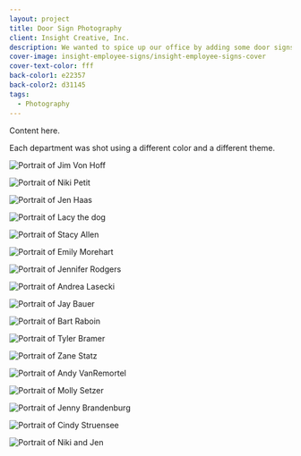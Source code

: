 ```yaml
---
layout: project
title: Door Sign Photography
client: Insight Creative, Inc.
description: We wanted to spice up our office by adding some door signs with all of our beautiful mugs on display.
cover-image: insight-employee-signs/insight-employee-signs-cover
cover-text-color: fff
back-color1: e22357
back-color2: d31145
tags:
  - Photography
---
```


Content here.

Each department was shot using a different color and a different theme.

<div class="images">

<img class="half first fit" data-aos="fade-up" data-featherlight="/img/projects/insight-employee-signs/insight-employee-signs-jim.jpg"
alt="Portrait of Jim Von Hoff" src="/img/projects/insight-employee-signs/insight-employee-signs-jim.jpg"
srcset="/img/projects/insight-employee-signs/insight-employee-signs-jim-2400.jpg 2400w,
/img/projects/insight-employee-signs/insight-employee-signs-jim-1800.jpg 1800w,
/img/projects/insight-employee-signs/insight-employee-signs-jim-1200.jpg 1200w,
/img/projects/insight-employee-signs/insight-employee-signs-jim-900.jpg 900w,
/img/projects/insight-employee-signs/insight-employee-signs-jim-600.jpg 600w,
/img/projects/insight-employee-signs/insight-employee-signs-jim-400.jpg 400w" />

<img class="half last fit" data-aos="fade-up" data-featherlight="/img/projects/insight-employee-signs/insight-employee-signs-niki.jpg"
alt="Portrait of Niki Petit" src="/img/projects/insight-employee-signs/insight-employee-signs-niki.jpg"
srcset="/img/projects/insight-employee-signs/insight-employee-signs-niki-2400.jpg 2400w,
/img/projects/insight-employee-signs/insight-employee-signs-niki-1800.jpg 1800w,
/img/projects/insight-employee-signs/insight-employee-signs-niki-1200.jpg 1200w,
/img/projects/insight-employee-signs/insight-employee-signs-niki-900.jpg 900w,
/img/projects/insight-employee-signs/insight-employee-signs-niki-600.jpg 600w,
/img/projects/insight-employee-signs/insight-employee-signs-niki-400.jpg 400w" />

<img class="half first fit" data-aos="fade-up" data-featherlight="/img/projects/insight-employee-signs/insight-employee-signs-jen.jpg"
alt="Portrait of Jen Haas" src="/img/projects/insight-employee-signs/insight-employee-signs-jen.jpg"
srcset="/img/projects/insight-employee-signs/insight-employee-signs-jen-2400.jpg 2400w,
/img/projects/insight-employee-signs/insight-employee-signs-jen-1800.jpg 1800w,
/img/projects/insight-employee-signs/insight-employee-signs-jen-1200.jpg 1200w,
/img/projects/insight-employee-signs/insight-employee-signs-jen-900.jpg 900w,
/img/projects/insight-employee-signs/insight-employee-signs-jen-600.jpg 600w,
/img/projects/insight-employee-signs/insight-employee-signs-jen-400.jpg 400w" />

<img class="half last fit" data-aos="fade-up" data-featherlight="/img/projects/insight-employee-signs/insight-employee-signs-lacy.jpg"
alt="Portrait of Lacy the dog" src="/img/projects/insight-employee-signs/insight-employee-signs-lacy.jpg"
srcset="/img/projects/insight-employee-signs/insight-employee-signs-lacy-2400.jpg 2400w,
/img/projects/insight-employee-signs/insight-employee-signs-lacy-1800.jpg 1800w,
/img/projects/insight-employee-signs/insight-employee-signs-lacy-1200.jpg 1200w,
/img/projects/insight-employee-signs/insight-employee-signs-lacy-900.jpg 900w,
/img/projects/insight-employee-signs/insight-employee-signs-lacy-600.jpg 600w,
/img/projects/insight-employee-signs/insight-employee-signs-lacy-400.jpg 400w" />

<img class="half first fit" data-aos="fade-up" data-featherlight="/img/projects/insight-employee-signs/insight-employee-signs-stacy.jpg"
alt="Portrait of Stacy Allen" src="/img/projects/insight-employee-signs/insight-employee-signs-stacy.jpg"
srcset="/img/projects/insight-employee-signs/insight-employee-signs-stacy-2400.jpg 2400w,
/img/projects/insight-employee-signs/insight-employee-signs-stacy-1800.jpg 1800w,
/img/projects/insight-employee-signs/insight-employee-signs-stacy-1200.jpg 1200w,
/img/projects/insight-employee-signs/insight-employee-signs-stacy-900.jpg 900w,
/img/projects/insight-employee-signs/insight-employee-signs-stacy-600.jpg 600w,
/img/projects/insight-employee-signs/insight-employee-signs-stacy-400.jpg 400w" />

<img class="half last fit" data-aos="fade-up" data-featherlight="/img/projects/insight-employee-signs/insight-employee-signs-emily.jpg"
alt="Portrait of Emily Morehart" src="/img/projects/insight-employee-signs/insight-employee-signs-emily.jpg"
srcset="/img/projects/insight-employee-signs/insight-employee-signs-emily-2400.jpg 2400w,
/img/projects/insight-employee-signs/insight-employee-signs-emily-1800.jpg 1800w,
/img/projects/insight-employee-signs/insight-employee-signs-emily-1200.jpg 1200w,
/img/projects/insight-employee-signs/insight-employee-signs-emily-900.jpg 900w,
/img/projects/insight-employee-signs/insight-employee-signs-emily-600.jpg 600w,
/img/projects/insight-employee-signs/insight-employee-signs-emily-400.jpg 400w" />

<img class="half first fit" data-aos="fade-up" data-featherlight="/img/projects/insight-employee-signs/insight-employee-signs-jennifer.jpg"
alt="Portrait of Jennifer Rodgers" src="/img/projects/insight-employee-signs/insight-employee-signs-jennifer.jpg"
srcset="/img/projects/insight-employee-signs/insight-employee-signs-jennifer-2400.jpg 2400w,
/img/projects/insight-employee-signs/insight-employee-signs-jennifer-1800.jpg 1800w,
/img/projects/insight-employee-signs/insight-employee-signs-jennifer-1200.jpg 1200w,
/img/projects/insight-employee-signs/insight-employee-signs-jennifer-900.jpg 900w,
/img/projects/insight-employee-signs/insight-employee-signs-jennifer-600.jpg 600w,
/img/projects/insight-employee-signs/insight-employee-signs-jennifer-400.jpg 400w" />

<img class="half last fit" data-aos="fade-up" data-featherlight="/img/projects/insight-employee-signs/insight-employee-signs-andrea.jpg"
alt="Portrait of Andrea Lasecki" src="/img/projects/insight-employee-signs/insight-employee-signs-andrea.jpg"
srcset="/img/projects/insight-employee-signs/insight-employee-signs-andrea-2400.jpg 2400w,
/img/projects/insight-employee-signs/insight-employee-signs-andrea-1800.jpg 1800w,
/img/projects/insight-employee-signs/insight-employee-signs-andrea-1200.jpg 1200w,
/img/projects/insight-employee-signs/insight-employee-signs-andrea-900.jpg 900w,
/img/projects/insight-employee-signs/insight-employee-signs-andrea-600.jpg 600w,
/img/projects/insight-employee-signs/insight-employee-signs-andrea-400.jpg 400w" />

<img class="half first fit" data-aos="fade-up" data-featherlight="/img/projects/insight-employee-signs/insight-employee-signs-jay.jpg"
alt="Portrait of Jay Bauer" src="/img/projects/insight-employee-signs/insight-employee-signs-jay.jpg"
srcset="/img/projects/insight-employee-signs/insight-employee-signs-jay-2400.jpg 2400w,
/img/projects/insight-employee-signs/insight-employee-signs-jay-1800.jpg 1800w,
/img/projects/insight-employee-signs/insight-employee-signs-jay-1200.jpg 1200w,
/img/projects/insight-employee-signs/insight-employee-signs-jay-900.jpg 900w,
/img/projects/insight-employee-signs/insight-employee-signs-jay-600.jpg 600w,
/img/projects/insight-employee-signs/insight-employee-signs-jay-400.jpg 400w" />

<img class="half last fit" data-aos="fade-up" data-featherlight="/img/projects/insight-employee-signs/insight-employee-signs-bart.jpg"
alt="Portrait of Bart Raboin" src="/img/projects/insight-employee-signs/insight-employee-signs-bart.jpg"
srcset="/img/projects/insight-employee-signs/insight-employee-signs-bart-2400.jpg 2400w,
/img/projects/insight-employee-signs/insight-employee-signs-bart-1800.jpg 1800w,
/img/projects/insight-employee-signs/insight-employee-signs-bart-1200.jpg 1200w,
/img/projects/insight-employee-signs/insight-employee-signs-bart-900.jpg 900w,
/img/projects/insight-employee-signs/insight-employee-signs-bart-600.jpg 600w,
/img/projects/insight-employee-signs/insight-employee-signs-bart-400.jpg 400w" />

<img class="half first fit" data-aos="fade-up" data-featherlight="/img/projects/insight-employee-signs/insight-employee-signs-tyler.jpg"
alt="Portrait of Tyler Bramer" src="/img/projects/insight-employee-signs/insight-employee-signs-tyler.jpg"
srcset="/img/projects/insight-employee-signs/insight-employee-signs-tyler-2400.jpg 2400w,
/img/projects/insight-employee-signs/insight-employee-signs-tyler-1800.jpg 1800w,
/img/projects/insight-employee-signs/insight-employee-signs-tyler-1200.jpg 1200w,
/img/projects/insight-employee-signs/insight-employee-signs-tyler-900.jpg 900w,
/img/projects/insight-employee-signs/insight-employee-signs-tyler-600.jpg 600w,
/img/projects/insight-employee-signs/insight-employee-signs-tyler-400.jpg 400w" />

<img class="half last fit" data-aos="fade-up" data-featherlight="/img/projects/insight-employee-signs/insight-employee-signs-zane.jpg"
alt="Portrait of Zane Statz" src="/img/projects/insight-employee-signs/insight-employee-signs-zane.jpg"
srcset="/img/projects/insight-employee-signs/insight-employee-signs-zane-2400.jpg 2400w,
/img/projects/insight-employee-signs/insight-employee-signs-zane-1800.jpg 1800w,
/img/projects/insight-employee-signs/insight-employee-signs-zane-1200.jpg 1200w,
/img/projects/insight-employee-signs/insight-employee-signs-zane-900.jpg 900w,
/img/projects/insight-employee-signs/insight-employee-signs-zane-600.jpg 600w,
/img/projects/insight-employee-signs/insight-employee-signs-zane-400.jpg 400w" />

<img class="half first fit" data-aos="fade-up" data-featherlight="/img/projects/insight-employee-signs/insight-employee-signs-andy.jpg"
alt="Portrait of Andy VanRemortel" src="/img/projects/insight-employee-signs/insight-employee-signs-andy.jpg"
srcset="/img/projects/insight-employee-signs/insight-employee-signs-andy-2400.jpg 2400w,
/img/projects/insight-employee-signs/insight-employee-signs-andy-1800.jpg 1800w,
/img/projects/insight-employee-signs/insight-employee-signs-andy-1200.jpg 1200w,
/img/projects/insight-employee-signs/insight-employee-signs-andy-900.jpg 900w,
/img/projects/insight-employee-signs/insight-employee-signs-andy-600.jpg 600w,
/img/projects/insight-employee-signs/insight-employee-signs-andy-400.jpg 400w" />

<img class="half last fit" data-aos="fade-up" data-featherlight="/img/projects/insight-employee-signs/insight-employee-signs-molly.jpg"
alt="Portrait of Molly Setzer" src="/img/projects/insight-employee-signs/insight-employee-signs-molly.jpg"
srcset="/img/projects/insight-employee-signs/insight-employee-signs-molly-2400.jpg 2400w,
/img/projects/insight-employee-signs/insight-employee-signs-molly-1800.jpg 1800w,
/img/projects/insight-employee-signs/insight-employee-signs-molly-1200.jpg 1200w,
/img/projects/insight-employee-signs/insight-employee-signs-molly-900.jpg 900w,
/img/projects/insight-employee-signs/insight-employee-signs-molly-600.jpg 600w,
/img/projects/insight-employee-signs/insight-employee-signs-molly-400.jpg 400w" />

<img class="half first fit" data-aos="fade-up" data-featherlight="/img/projects/insight-employee-signs/insight-employee-signs-jenny.jpg"
alt="Portrait of Jenny Brandenburg" src="/img/projects/insight-employee-signs/insight-employee-signs-jenny.jpg"
srcset="/img/projects/insight-employee-signs/insight-employee-signs-jenny-2400.jpg 2400w,
/img/projects/insight-employee-signs/insight-employee-signs-jenny-1800.jpg 1800w,
/img/projects/insight-employee-signs/insight-employee-signs-jenny-1200.jpg 1200w,
/img/projects/insight-employee-signs/insight-employee-signs-jenny-900.jpg 900w,
/img/projects/insight-employee-signs/insight-employee-signs-jenny-600.jpg 600w,
/img/projects/insight-employee-signs/insight-employee-signs-jenny-400.jpg 400w" />

<img class="half last fit" data-aos="fade-up" data-featherlight="/img/projects/insight-employee-signs/insight-employee-signs-cindy.jpg"
alt="Portrait of Cindy Struensee" src="/img/projects/insight-employee-signs/insight-employee-signs-cindy.jpg"
srcset="/img/projects/insight-employee-signs/insight-employee-signs-cindy-2400.jpg 2400w,
/img/projects/insight-employee-signs/insight-employee-signs-cindy-1800.jpg 1800w,
/img/projects/insight-employee-signs/insight-employee-signs-cindy-1200.jpg 1200w,
/img/projects/insight-employee-signs/insight-employee-signs-cindy-900.jpg 900w,
/img/projects/insight-employee-signs/insight-employee-signs-cindy-600.jpg 600w,
/img/projects/insight-employee-signs/insight-employee-signs-cindy-400.jpg 400w" />

<img class="full fit" data-aos="fade-up" data-featherlight="/img/projects/insight-employee-signs/insight-employee-signs-niki-jen.jpg"
alt="Portrait of Niki and Jen" src="/img/projects/insight-employee-signs/insight-employee-signs-niki-jen.jpg"
srcset="/img/projects/insight-employee-signs/insight-employee-signs-niki-jen-2400.jpg 2400w,
/img/projects/insight-employee-signs/insight-employee-signs-niki-jen-1800.jpg 1800w,
/img/projects/insight-employee-signs/insight-employee-signs-niki-jen-1200.jpg 1200w,
/img/projects/insight-employee-signs/insight-employee-signs-niki-jen-900.jpg 900w,
/img/projects/insight-employee-signs/insight-employee-signs-niki-jen-600.jpg 600w,
/img/projects/insight-employee-signs/insight-employee-signs-niki-jen-400.jpg 400w" />

</div>
